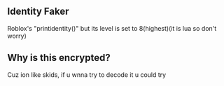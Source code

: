 ## Identity Faker
Roblox's "printidentity()" but its level is set to 8(highest)\(it is lua so don't worry)
## Why is this encrypted?
Cuz ion like skids, if u wnna try to decode it u could try
